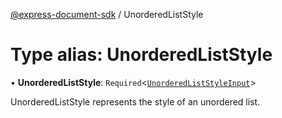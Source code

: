 [@express-document-sdk](../overview.md) / UnorderedListStyle

# Type alias: UnorderedListStyle

• **UnorderedListStyle**: `Required`<[`UnorderedListStyleInput`](../interfaces/UnorderedListStyleInput.md)\>

UnorderedListStyle represents the style of an unordered list.
